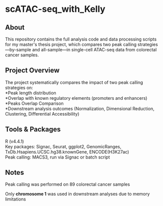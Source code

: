 # scATAC-seq_with_Kelly
## About
This repository contains the full analysis code and data processing scripts for my master's thesis project, which compares two peak calling strategies—by-sample and all-sample—in single-cell ATAC-seq data from colorectal cancer samples.

## Project Overview
The project systematically compares the impact of two peak calling strategies on:  
*Peak length distribution  
*Overlap with known regulatory elements (promoters and enhancers)  
*Peaks Overlap Comparison  
*Downstream analysis outcomes (Normalization, Dimensional Reduction, Clustering, Differential Accessibility)

## Tools & Packages
R (v4.4.1)  
Key packages: Signac, Seurat, ggplot2, GenomicRanges, TxDb.Hsapiens.UCSC.hg38.knownGene, ENCODE(H3K27ac)  
Peak calling: MACS3, run via Signac or batch script

## Notes
Peak calling was performed on 89 colorectal cancer samples  

Only **chromosome 1** was used in downstream analyses due to memory limitations
